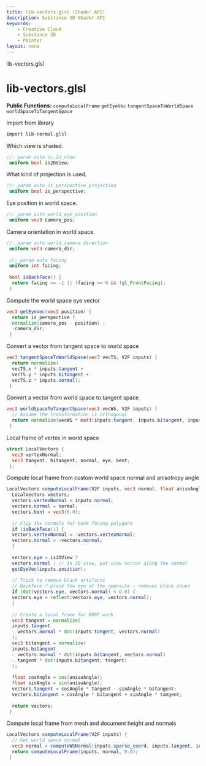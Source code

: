 ```yaml
---
title: lib-vectors.glsl (Shader API)
description: Substance 3D Shader API
keywords:
	- Creative Cloud
	- Substance 3D
	- Painter
layout: none
---
```





lib-vectors.glsl








[ ](#section-0)












[ ](#section-1)

lib-vectors.glsl
================


**Public Functions:**
`computeLocalFrame`
`getEyeVec`
`tangentSpaceToWorldSpace`
`worldSpaceToTangentSpace`


Import from library





```glsl
import lib-normal.glsl
```







[ ](#section-2)

Which view is shaded.





```glsl
//: param auto is_2d_view
 uniform bool is2DView;
```







[ ](#section-3)

What kind of projection is used.





```glsl
//: param auto is_perspective_projection
 uniform bool is_perspective;
```







[ ](#section-4)

Eye position in world space.





```glsl
//: param auto world_eye_position
 uniform vec3 camera_pos;
```







[ ](#section-5)

Camera orientation in world space.





```glsl
//: param auto world_camera_direction
 uniform vec3 camera_dir;
 
 //: param auto facing
 uniform int facing;
 
 bool isBackFace() {
  return facing == -1 || (facing == 0 && !gl_FrontFacing);
 }
```







[ ](#section-6)

Compute the world space eye vector





```glsl
vec3 getEyeVec(vec3 position) {
  return is_perspective ?
  normalize(camera_pos - position) :
  -camera_dir;
 }
```







[ ](#section-7)

Convert a vector from tangent space to world space





```glsl
vec3 tangentSpaceToWorldSpace(vec3 vecTS, V2F inputs) {
  return normalize(
  vecTS.x * inputs.tangent +
  vecTS.y * inputs.bitangent +
  vecTS.z * inputs.normal);
 }
```







[ ](#section-8)

Convert a vector from world space to tangent space





```glsl
vec3 worldSpaceToTangentSpace(vec3 vecWS, V2F inputs) {
  // Assume the transformation is orthogonal
  return normalize(vecWS * mat3(inputs.tangent, inputs.bitangent, inputs.normal));
 }
```







[ ](#section-9)

Local frame of vertex in world space





```glsl
struct LocalVectors {
  vec3 vertexNormal;
  vec3 tangent, bitangent, normal, eye, bent;
 };
```







[ ](#section-10)

Compute local frame from custom world space normal and anisotropy angle





```glsl
LocalVectors computeLocalFrame(V2F inputs, vec3 normal, float anisoAngle) {
  LocalVectors vectors;
  vectors.vertexNormal = inputs.normal;
  vectors.normal = normal;
  vectors.bent = vec3(0.0);
 
  // Flip the normals for back facing polygons
  if (isBackFace()) {
  vectors.vertexNormal = -vectors.vertexNormal;
  vectors.normal = -vectors.normal;
  }
 
  vectors.eye = is2DView ?
  vectors.normal : // In 2D view, put view vector along the normal
  getEyeVec(inputs.position);
 
  // Trick to remove black artifacts
  // Backface ? place the eye at the opposite - removes black zones
  if (dot(vectors.eye, vectors.normal) < 0.0) {
  vectors.eye = reflect(vectors.eye, vectors.normal);
  }
 
  // Create a local frame for BRDF work
  vec3 tangent = normalize(
  inputs.tangent
  - vectors.normal * dot(inputs.tangent, vectors.normal)
  );
  vec3 bitangent = normalize(
  inputs.bitangent
  - vectors.normal * dot(inputs.bitangent, vectors.normal)
  - tangent * dot(inputs.bitangent, tangent)
  );
 
  float cosAngle = cos(anisoAngle);
  float sinAngle = sin(anisoAngle);
  vectors.tangent = cosAngle * tangent - sinAngle * bitangent;
  vectors.bitangent = cosAngle * bitangent + sinAngle * tangent;
 
  return vectors;
 }
```







[ ](#section-11)

Compute local frame from mesh and document height and normals





```glsl
LocalVectors computeLocalFrame(V2F inputs) {
  // Get world space normal
  vec3 normal = computeWSNormal(inputs.sparse_coord, inputs.tangent, inputs.bitangent, inputs.normal);
  return computeLocalFrame(inputs, normal, 0.0);
 }
 
 
```






